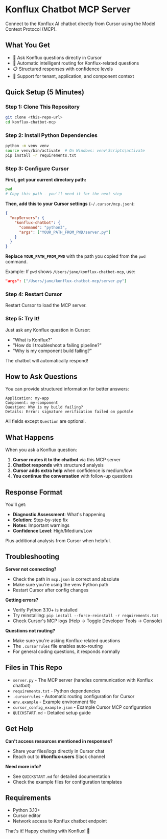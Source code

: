 # Konflux Chatbot MCP Server

Connect to the Konflux AI chatbot directly from Cursor using the Model Context Protocol (MCP).

## What You Get

- 🤖 Ask Konflux questions directly in Cursor
- 🔄 Automatic intelligent routing for Konflux-related questions
- 📋 Structured responses with confidence levels
- 🎯 Support for tenant, application, and component context

## Quick Setup (5 Minutes)

### Step 1: Clone This Repository

```bash
git clone <this-repo-url>
cd konflux-chatbot-mcp
```

### Step 2: Install Python Dependencies

```bash
python -m venv venv
source venv/bin/activate  # On Windows: venv\Scripts\activate
pip install -r requirements.txt
```

### Step 3: Configure Cursor

**First, get your current directory path:**
```bash
pwd
# Copy this path - you'll need it for the next step
```

**Then, add this to your Cursor settings** (`~/.cursor/mcp.json`):

```json
{
  "mcpServers": {
    "konflux-chatbot": {
      "command": "python3",
      "args": ["YOUR_PATH_FROM_PWD/server.py"]
    }
  }
}
```

**Replace `YOUR_PATH_FROM_PWD`** with the path you copied from the `pwd` command.

Example: If `pwd` shows `/Users/jane/konflux-chatbot-mcp`, use:
```json
"args": ["/Users/jane/konflux-chatbot-mcp/server.py"]
```

### Step 4: Restart Cursor

Restart Cursor to load the MCP server.

### Step 5: Try It!

Just ask any Konflux question in Cursor:
- "What is Konflux?"
- "How do I troubleshoot a failing pipeline?"
- "Why is my component build failing?"

The chatbot will automatically respond!

## How to Ask Questions

You can provide structured information for better answers:

```
Application: my-app
Component: my-component
Question: Why is my build failing?
Details: Error: signature verification failed on ppc64le
```

All fields except `Question` are optional.

## What Happens

When you ask a Konflux question:

1. **Cursor routes it to the chatbot** via this MCP server
2. **Chatbot responds** with structured analysis
3. **Cursor adds extra help** when confidence is medium/low
4. **You continue the conversation** with follow-up questions

## Response Format

You'll get:

- **Diagnostic Assessment**: What's happening
- **Solution**: Step-by-step fix
- **Notes**: Important warnings
- **Confidence Level**: High/Medium/Low

Plus additional analysis from Cursor when helpful.

## Troubleshooting

**Server not connecting?**
- Check the path in `mcp.json` is correct and absolute
- Make sure you're using the venv Python path
- Restart Cursor after config changes

**Getting errors?**
- Verify Python 3.10+ is installed
- Try reinstalling: `pip install --force-reinstall -r requirements.txt`
- Check Cursor's MCP logs (Help → Toggle Developer Tools → Console)

**Questions not routing?**
- Make sure you're asking Konflux-related questions
- The `.cursorrules` file enables auto-routing
- For general coding questions, it responds normally

## Files in This Repo

- `server.py` - The MCP server (handles communication with Konflux chatbot)
- `requirements.txt` - Python dependencies
- `.cursorrules` - Automatic routing configuration for Cursor
- `env.example` - Example environment file
- `cursor_config_example.json` - Example Cursor MCP configuration
- `QUICKSTART.md` - Detailed setup guide

## Get Help

**Can't access resources mentioned in responses?**
- Share your files/logs directly in Cursor chat
- Reach out to **#konflux-users** Slack channel

**Need more info?**
- See `QUICKSTART.md` for detailed documentation
- Check the example files for configuration templates

## Requirements

- Python 3.10+
- Cursor editor
- Network access to Konflux chatbot endpoint

That's it! Happy chatting with Konflux! 🚀
